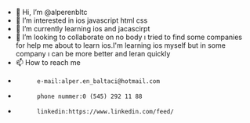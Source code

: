 - 👋 Hi, I’m @alperenbltc
- 👀 I’m interested in ios javascript html css 
- 🌱 I’m currently learning ios and jacascirpt
- 💞️ I’m looking to collaborate on no body ı tried to find some companies for help me about to learn ios.I'm learning ios myself but in some company ı can be more better and leran quickly 
- 📫 How to reach me 
-           e-mail:alper.en_baltaci@hotmail.com
-           phone nummer:0 (545) 292 11 88
-           linkedin:https://www.linkedin.com/feed/

<!---
alperenbltc/alperenbltc is a ✨ special ✨ repository because its `README.md` (this file) appears on your GitHub profile.
You can click the Preview link to take a look at your changes.
--->
